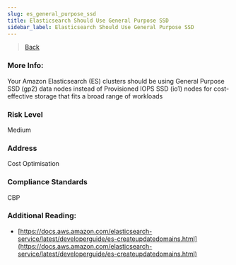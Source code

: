 ```yaml
---
slug: es_general_purpose_ssd
title: Elasticsearch Should Use General Purpose SSD
sidebar_label: Elasticsearch Should Use General Purpose SSD
---
```

> [Back](../../esmonitoring)

### More Info:
Your Amazon Elasticsearch (ES) clusters should be using General Purpose SSD (gp2) data nodes instead of Provisioned IOPS SSD (io1) nodes for cost-effective storage that fits a broad range of workloads

### Risk Level
Medium

### Address
Cost Optimisation

### Compliance Standards
CBP

### Additional Reading:
- [https://docs.aws.amazon.com/elasticsearch-service/latest/developerguide/es-createupdatedomains.html](https://docs.aws.amazon.com/elasticsearch-service/latest/developerguide/es-createupdatedomains.html) 
